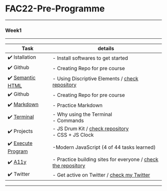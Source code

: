 # FAC22-Pre-Programme

---
### Week1
---

Task|details
--------|----------
:heavy_check_mark:  Istallation| - Install softwares to get started
:heavy_check_mark:  Github| - Creating Repo for pre course
:heavy_check_mark: [Semantic HTML](https://learn.foundersandcoders.com/workshops/semantic-html/) | - Using Discriptive Elements / [check repository](https://github.com/jijip41/FAC22-Pre-Programme/tree/main/week1/semantic-html)
:heavy_check_mark:  Github| - Creating Repo for pre course
:heavy_check_mark: [Markdown](https://guides.github.com/features/mastering-markdown/) | - Practice Markdown
:heavy_check_mark: [Terminal](https://www.digitalocean.com/community/tutorials/a-linux-command-line-primer)| - Why using the Terminal <br/> - Commands
:heavy_check_mark:  Projects| - JS Drum Kit / [check repository](https://github.com/jijip41/FAC22-Pre-Programme/tree/main/week1/01JavaScriptDrumKit)<br /> - CSS + JS Clock
:heavy_check_mark: [Execute Program](https://www.executeprogram.com/)| -Modern JavaScript (4 of 44 tasks learned)
:heavy_check_mark: [A11y](https://learn.foundersandcoders.com/workshops/learn-a11y/)| - Practice building sites for everyone / [check the repository](https://github.com/jijip41/FAC22-Pre-Programme/tree/main/week1/learn-a11y)
:heavy_check_mark: Twitter| - Get active on Twitter / [check my Twitter](https://twitter.com/jihye_pak)
---


